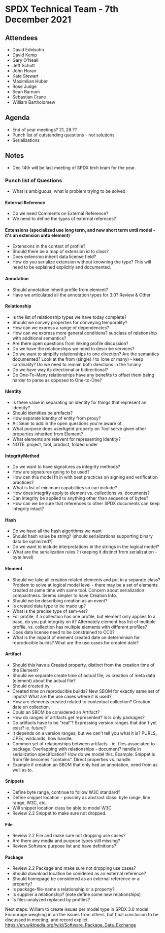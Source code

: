 # SPDX Technical Team - 7th December 2021

## Attendees

* David Edelsohn
* David Kemp
* Gary O'Neall
* Jeff Schutt
* John Horan
* Kate Stewart
* Maximilian Huber
* Rose Judge
* Sean Barnum
* Sebastian Crane
* William Bartholomew

## Agenda
* End of year meetings?  21, 28 ??
* Punch list of outstanding questions - not solutions
* Serializations

## Notes
*  Dec 14th will be last meeting of SPDX tech team for the year.

### Punch list of Questions
* What is ambiguous, what is problem trying to be solved.

#### External Reference
* Do we need Comments on External Reference?
* We need to define the types of external refernces?

#### Extensions (specialized use long term, and new short term until model - it's an extension onto element)
* Extensions in the context of profile?
* Should there be a map of extension id to class?
* Does extension inherit data license field?
* How do you serialize extension without knowning the type?   This will need to be explained explicitly and documented.

#### Annotation
- Should annotation inherit profile from element?
- Have we articulated all the annotation types for 3.0?    Review & Other

#### Relationship
- Is the list of relationship types we have today complete?
- Should we convey properties for conveying temporality?
- How can we express a range of dependencies?
- How can we express more general conditions?   subclass of relationship with additional semantics?
- Are there open questions from linking profile discussion?
- Do we have the relationships we need to describe services?
- Do we want to simplify relationships to one direction?   Are the semantics documented?  Look at the from (single) / to (one or many) - keep cardinality?  Do we need to remain both directions in the 1:many
- Do we have way its directional or bidirectional?
- Do One-To-Many relationships have any benefits to offset them being harder to parse as opposed to One-to-One?

#### Identity
- Is there value in separating an identity for things that represent an identity?
- Should identities be artifacts?
- How separate identity of entity from proxy?
- AI:  Sean to add in the open questions you're aware of.
- What purpose does userAgent property on Tool serve given other properties inherited from Element?
- What elements are relevent for representing identity?
- NOTE:  project, tool, product,  folded under

#### IntegrityMethod
- Do we want to have signatures as integrity methods?
- How are signatures going to be used?
- How can this model fit in with best practices on signing and verification practices?
- What is list of minimum capabilities so can include?
- How does integrity apply to element vs. collections vs. documents?
- Can integrity be applied to anything other than sequence of bytes?
- How can we be sure that references to other SPDX documents can keep integrity intact?

#### Hash
- Do we have all the hash algorithms we want
- Should hash value be string?  (should serializations supporting binary data be optimized?)
- Do we want to include interpretations in the strings in the logical model?
- What are the serialization rules ? (keeping it distinct from serialization - byte level)

#### Element
- Should we take all creation related elements and put in a separate class?   Problem to solve at logical model level - there may be a set of elements created at same time with same tool.  Concern about serialization compactness.   Seems simpler to have Creation Info.
- Should we be describing creation as an event?
- Is created data type to be made up?
- What is the precise type of sem-ver?
- For profile, if a collection has one profile, but element only applies to a base, do you put integrity on it?   Alternately element has list of multiple profile, vs. collection has multiple elements with different profiles?
- Does data license need to be constrained to CC0?
- What is the impact of element created date on determinism for reproducible builds? What are the use cases for created date?

#### Artifact
- Should this have a Created property, distinct from the creation time of the Element?
- Should we separate create time of actual file, vs creation of meta data (element) about the actual file?
- Should created by
- Created time on reproducible builds?   New SBOM for exactly same set of inputs?   What are the use cases where it is used?
- How are elements created related to contextual collection?   Creation date on collection.
- Could an SBOM be considered an Artifact?
- How do ranges of artifacts get represented?  Is is only packages?
- Do artifacts have to be "real"?   Expressing version ranges that don't yet exist?   ie.  future?
- It depends on a version ranges, but we can't tell you what it is?   PURLS, CPEs, wildcards, how handle.
- Common set of relationships between artifacts - ie. files associated to package.  Overlapping with relationships - document? handle in serialization specification?   How do we model this.  Example:  Snippet is from file becomes "contains".   Direct properties vs. handle.
-  Example if creation an SBOM that only had an annotation,  need from as well as to.

#### Snippets
- Define byte range, continue to follow W3C standard?
- Define snippet location - possibly as abstract class:  byte range, line range, W3C, etc.
- Will snippet location class be able to model W3C
- Review 2.2 Snippet to make sure not dropped.

#### File
- Review 2.2 File and make sure not dropping use cases?
- Are there any media and purpose types still missing?
- Review Software purpose list and have definitions?

#### Package
- Review 2.2 Package and make sure not dropping use cases?
- Should download location be conidered as an external reference?
- Should homepage be considered as an external reference or a property?
- Is package-file-name a relationship or a property?
- Is supplier a relationship?  (note define some new relationships)
- Is files-analyzed replaced by profiles?

Next steps:  William to create issues per model type in SPDX 3.0 model.   Encourage weighing in on the issues from others, but final conclusion to be discussed in meeting, and record explict. https://en.wikipedia.org/wiki/Software_Package_Data_Exchange
